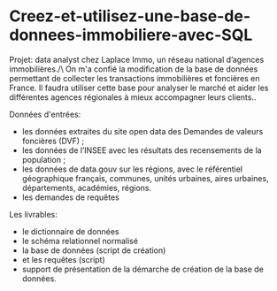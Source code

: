# Creez-et-utilisez-une-base-de-donnees-immobiliere-avec-SQL
Projet: data analyst chez Laplace Immo, un réseau national d’agences immobilières./\ On m'a confié la modification de la base de données permettant de collecter les transactions immobilières et foncières en France. Il faudra utiliser cette base pour analyser le marché et aider les différentes agences régionales à mieux accompagner leurs clients.. 

Données d'entrées:
- les données extraites du site open data des Demandes de valeurs foncières (DVF) ;
- les données de l’INSEE avec les résultats des recensements de la population ;
- les données de data.gouv sur les régions, avec le référentiel géographique français, communes, unités urbaines, aires urbaines, départements, académies, régions.
- les demandes de requêtes

Les livrables:
- le dictionnaire de données
- le schéma relationnel normalisé
- la base de données (script de création)
- et les requêtes (script)
- support de présentation de la démarche de création de la base de données.
